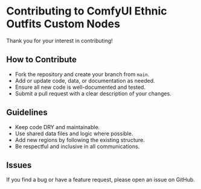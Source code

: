 # Contributing to ComfyUI Ethnic Outfits Custom Nodes

Thank you for your interest in contributing!

## How to Contribute
- Fork the repository and create your branch from `main`.
- Add or update code, data, or documentation as needed.
- Ensure all new code is well-documented and tested.
- Submit a pull request with a clear description of your changes.

## Guidelines
- Keep code DRY and maintainable.
- Use shared data files and logic where possible.
- Add new regions by following the existing structure.
- Be respectful and inclusive in all communications.

## Issues
If you find a bug or have a feature request, please open an issue on GitHub.
